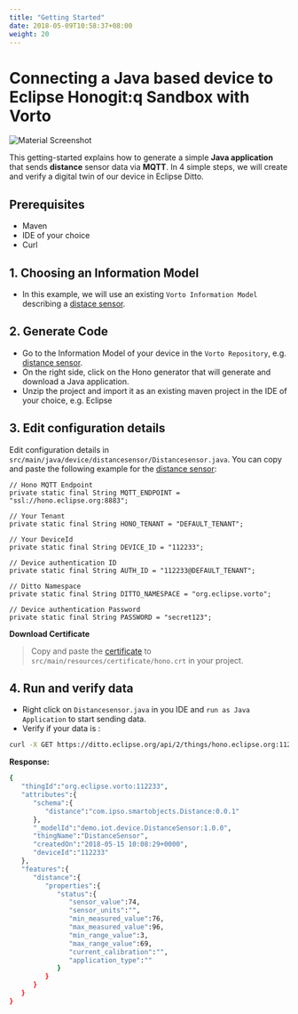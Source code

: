 ```yaml
---
title: "Getting Started"
date: 2018-05-09T10:58:37+08:00
weight: 20
---
```

# Connecting a Java based device to Eclipse Honogit:q Sandbox with Vorto
![Material Screenshot](/images/getting-started-ar.png)

This getting-started explains how to generate a simple **Java application** that sends **distance** sensor data via **MQTT**. In 4 simple steps, we will create and verify a digital twin of our device in Eclipse Ditto.

## Prerequisites
* Maven
* IDE of your choice
* Curl

## 1. Choosing an Information Model
- In this example, we will use an existing `Vorto Information Model` describing a [distace sensor](http://vorto.eclipse.org/#/details/demo.iot.device/DistanceSensor/1.0.1?s=distancesensor).

## 2. Generate Code
- Go to the Information Model of your device in the `Vorto Repository`, e.g. [distance sensor](http://vorto.eclipse.org/#/details/demo.iot.device/DistanceSensor/1.0.1?s=distancesensor).
- On the right side, click on the Hono generator that will generate and download a Java application.
- Unzip the project and import it as an existing maven project in the IDE of your choice, e.g. Eclipse

## 3. Edit configuration details
Edit configuration details in `src/main/java/device/distancesensor/Distancesensor.java`. You can copy and paste the following example for the [distance sensor](http://vorto.eclipse.org/#/details/demo.iot.device/DistanceSensor/1.0.1?s=distancesensor):

	// Hono MQTT Endpoint
	private static final String MQTT_ENDPOINT = "ssl://hono.eclipse.org:8883";

	// Your Tenant
	private static final String HONO_TENANT = "DEFAULT_TENANT";

	// Your DeviceId
	private static final String DEVICE_ID = "112233";
	
	// Device authentication ID
	private static final String AUTH_ID = "112233@DEFAULT_TENANT";
	
	// Ditto Namespace
	private static final String DITTO_NAMESPACE = "org.eclipse.vorto";

	// Device authentication Password
	private static final String PASSWORD = "secret123";

**Download Certificate**

> Copy and paste the [certificate](https://letsencrypt.org/certs/lets-encrypt-x3-cross-signed.pem.txt) to `src/main/resources/certificate/hono.crt` in your project.

## 4. Run and verify data
- Right click on `Distancesensor.java` in you IDE and `run as Java Application` to start sending data. 
- Verify if your data is :

```sh
curl -X GET https://ditto.eclipse.org/api/2/things/hono.eclipse.org:112233 -H 'authorization: Basic ZGVtbzE6ZGVtbw==' -H 'Accept: application/json'
```

**Response:**
```sh
{  
   "thingId":"org.eclipse.vorto:112233",
   "attributes":{  
      "schema":{  
         "distance":"com.ipso.smartobjects.Distance:0.0.1"
      },
      "_modelId":"demo.iot.device.DistanceSensor:1.0.0",
      "thingName":"DistanceSensor",
      "createdOn":"2018-05-15 10:08:29+0000",
      "deviceId":"112233"
   },
   "features":{  
      "distance":{  
         "properties":{  
            "status":{  
               "sensor_value":74,
               "sensor_units":"",
               "min_measured_value":76,
               "max_measured_value":96,
               "min_range_value":3,
               "max_range_value":69,
               "current_calibration":"",
               "application_type":""
            }
         }
      }
   }
}
```